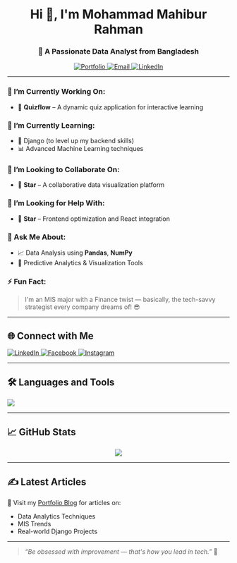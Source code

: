 <h1 align="center">Hi 👋, I'm Mohammad Mahibur Rahman</h1>
<h3 align="center">🚀 A Passionate Data Analyst from Bangladesh</h3>

<p align="center">
  <a href="https://rehmanpranto.github.io/Portfolio/" target="_blank">
    <img src="https://img.shields.io/badge/Portfolio-Visit-blue?style=for-the-badge&logo=github" alt="Portfolio" />
  </a>
  <a href="mailto:rehmanpranto@gmail.com">
    <img src="https://img.shields.io/badge/Email-Contact%20Me-red?style=for-the-badge&logo=gmail&logoColor=white" alt="Email" />
  </a>
  <a href="https://www.linkedin.com/in/mohammad-mahibur-rahman-8b2947124/" target="_blank">
    <img src="https://img.shields.io/badge/LinkedIn-Connect-blue?style=for-the-badge&logo=linkedin" alt="LinkedIn" />
  </a>
</p>

---

### 🔭 I’m Currently Working On:
- 🚧 **Quizflow** – A dynamic quiz application for interactive learning

### 🌱 I’m Currently Learning:
- 🧠 Django (to level up my backend skills)
- 📊 Advanced Machine Learning techniques

### 👯 I’m Looking to Collaborate On:
- 🤝 **Star** – A collaborative data visualization platform

### 🤔 I’m Looking for Help With:
- 🌟 **Star** – Frontend optimization and React integration

### 💬 Ask Me About:
- 📈 Data Analysis using **Pandas**, **NumPy**
- 🧠 Predictive Analytics & Visualization Tools

### ⚡ Fun Fact:
> I'm an MIS major with a Finance twist — basically, the tech-savvy strategist every company dreams of! 😎

---

## 🌐 Connect with Me

<p align="left">
  <a href="https://www.linkedin.com/in/mohammad-mahibur-rahman-8b2947124/" target="_blank">
    <img src="https://img.shields.io/badge/LinkedIn-Profile-blue?style=flat&logo=linkedin" alt="LinkedIn" />
  </a>
  <a href="https://www.facebook.com/mahi.bur.18/" target="_blank">
    <img src="https://img.shields.io/badge/Facebook-Profile-1877F2?style=flat&logo=facebook&logoColor=white" alt="Facebook" />
  </a>
  <a href="https://www.instagram.com/lifewithpranto/" target="_blank">
    <img src="https://img.shields.io/badge/Instagram-Profile-E4405F?style=flat&logo=instagram&logoColor=white" alt="Instagram" />
  </a>
</p>

---

## 🛠️ Languages and Tools

<p align="left">
  <img src="https://skillicons.dev/icons?i=python,django,flask,react,js,ts,nextjs,nodejs,nestjs,html,css,mysql,postgresql,mongodb,git,linux,figma,tensorflow,pytorch,seaborn,pandas,opencv" />
</p>

---

## 📈 GitHub Stats

<p align="center">
  <img src="https://github-readme-stats.vercel.app/api?username=rehmanpranto&theme=vue-dark&show_icons=true&hide_border=true&count_private=true" />
</p>

---

## ✍️ Latest Articles
📄 Visit my [Portfolio Blog](https://rehmanpranto.github.io/Portfolio/) for articles on:
- Data Analytics Techniques
- MIS Trends
- Real-world Django Projects

---

> _“Be obsessed with improvement — that's how you lead in tech.”_ 🚀

